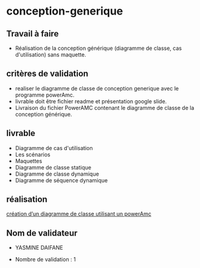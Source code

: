 # conception-generique
## Travail à faire

- Réalisation de la conception générique (diagramme de classe, cas d'utilisation) sans maquette.

## critères de validation

- realiser le diagramme de classe de conception generique avec le programme powerAmc.
- livrable doit être fichier readme et présentation google slide.
- Livraison du fichier PowerAMC contenant le diagramme de classe de la conception générique.

## livrable

- Diagramme de cas d'utilisation
- Les scénarios
- Maquettes
- Diagramme de classe statique
- Diagramme de classe dynamique
- Diagramme de séquence dynamique

## réalisation
[création d’un diagramme de classe utilisant un powerAmc](https://docs.google.com/presentation/d/1rfW2ai5JpLG40Etj-CffwJOLB8ID9EUVbl1FT64VbzU/edit?usp=sharing) 

## Nom de validateur

- YASMINE DAIFANE
 
- Nombre de validation : 1
